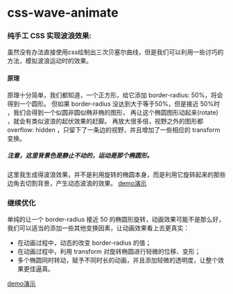# css-wave-animate
### 纯手工 CSS 实现波浪效果:
虽然没有办法直接使用css绘制出三次贝塞尔曲线，但是我们可以利用一些讨巧的方法，模拟波浪运动时的效果。

#### 原理

原理十分简单，我们都知道，一个正方形，给它添加 border-radius: 50%，将会得到一个圆形。
但如果 border-radius 没达到大于等于50%，但是接近 50%时 ，我们会得到一个似圆非圆似椭非椭的图形，
再让这个椭圆图形动起来(rotate) ，就会有类似波浪的起伏效果的赶脚。
再放大很多倍，视野之外的图形都 overflow: hidden ，只留下了一条边的视野，并且增加了一些相应的 transform 变换。
##### 注意，这里背景色是静止不动的，运动是那个椭圆形。
这里我生成得波浪效果，并不是利用旋转的椭圆本身，而是利用它旋转起来的那些边角去切割背景，产生动态波浪的效果。
[demo演示](http://js.jirengu.com/xolen/4/edit)

### 继续优化
单纯的让一个 border-radius 接近 50 的椭圆形旋转，动画效果可能不是那么好，我们可以适当的添加一些其他变换因素，让动画效果看上去更真实：
* 在动画过程中，动态的改变 border-radius 的值；
* 在动画过程中，利用 transform 对旋转椭圆进行轻微的位移、变形；
* 多个椭圆同时转动，赋予不同时长的动画，并且添加轻微的透明度，让整个效果更佳逼真。

[demo演示](http://js.jirengu.com/luwob/2/edit)
